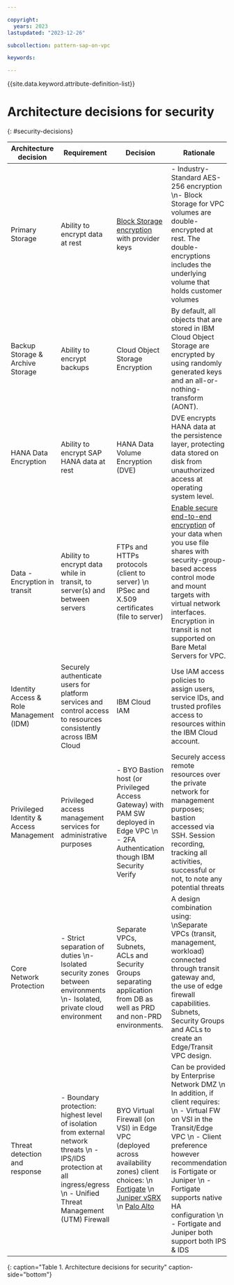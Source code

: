 ```yaml
---

copyright:
  years: 2023
lastupdated: "2023-12-26"

subcollection: pattern-sap-on-vpc

keywords:

---
```


{{site.data.keyword.attribute-definition-list}}

# Architecture decisions for security
{: #security-decisions}


|Architecture decision                |Requirement                                                                 |Decision                 |Rationale                                                                    |
|---|---|---|---|
| Primary Storage                         | Ability to encrypt data at rest                                                                                                     | [Block Storage encryption](/docs/vpc?topic=vpc-mng-data&interface=ui) with provider keys                                    | -   Industry-Standard AES-256 encryption \n-   Block Storage for VPC volumes are double-encrypted at rest. The double-encryptions includes the underlying volume that holds customer volumes                                                                                                                                                                                                                                                                                 |
| Backup Storage & Archive Storage        | Ability to encrypt backups                                                                                                          | Cloud Object Storage Encryption                                                                                                                  | By default, all objects that are stored in IBM Cloud Object Storage are encrypted by using randomly generated keys and an all-or-nothing-transform (AONT).                                                                                                                                                                |
| HANA Data Encryption                    | Ability to encrypt SAP HANA data at rest                                                                                            | HANA Data Volume Encryption (DVE)                                                                                                                | DVE encrypts HANA data at the persistence layer, protecting data stored on disk from unauthorized access at operating system level.                                                                                                                                                                                       |
| Data - Encryption in transit            | Ability to encrypt data while in transit, to server(s) and between servers| FTPs and HTTPs protocols (client to server) \n IPSec and X.509 certificates (file to server)                                                                                                      | [Enable secure end-to-end encryption](/docs/vpc?topic=vpc-file-storage-vpc-eit) of your data when you use file shares with security-group-based access control mode and mount targets with virtual network interfaces. Encryption in transit is not supported on Bare Metal Servers for VPC.|
| Identity Access & Role Management (IDM) | Securely authenticate users for platform services and control access to resources consistently across IBM Cloud                     | IBM Cloud IAM                                                                                                                                    | Use IAM access policies to assign users, service IDs, and trusted profiles access to resources within the IBM Cloud account.                                                                                                                                                                                              |
| Privileged Identity & Access Management | Privileged access management services for administrative purposes                                                                   | -   BYO Bastion host (or Privileged Access Gateway) with PAM SW deployed in Edge VPC \n -   2FA Authentication though IBM Security Verify                                                            | Securely access remote resources over the private network for management purposes; bastion accessed via SSH. Session recording, tracking all activities, successful or not, to note any potential threats                                                                                                                 |
| Core Network Protection                 | -   Strict separation of duties \n-   Isolated security zones between environments \n-   Isolated, private cloud environment                                                                                                    | Separate VPCs, Subnets, ACLs and Security Groups separating application from DB as well as PRD and non-PRD environments.                         | A design combination using: \nSeparate VPCs (transit, management, workload) connected through transit gateway and, the use of edge firewall capabilities. Subnets, Security Groups and ACLs to create an Edge/Transit VPC design.|
|Threat detection and response|- Boundary protection: highest level of isolation from external network threats \n - IPS/IDS protection at all ingress/egress \n - Unified Threat Management (UTM) Firewall|BYO Virtual Firewall (on VSI) in Edge VPC (deployed across availability zones) client choices: \n [Fortigate](https://cloud.ibm.com/catalog/content/ibm-fortigate-AP-HA-terraform-deploy-5dd3e4ba-c94b-43ab-b416-c1c313479cec-global)  \n  [Juniper vSRX](https://cloud.ibm.com/catalog/content/juniper-vsrx-catalog-deploy-1.4-dc1e707c-33dd-4321-b2a5-c22dbf0dd0ee-global) \n [Palo Alto](https://cloud.ibm.com/catalog/content/ibmcloud-vmseries-1.9-6470816d-562d-4627-86a5-fe3ad4e94b30-global)|Can be provided by Enterprise Network DMZ \n In addition, if client requires: \n - Virtual FW on VSI in the Transit/Edge VPC \n - Client preference however recommendation is Fortigate or Juniper \n - Fortigate supports native HA configuration \n - Fortigate and Juniper both support both IPS & IDS|
{: caption="Table 1. Architecture decisions for security" caption-side="bottom"}
